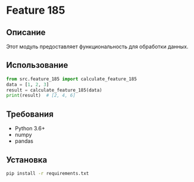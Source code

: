 # Feature 185
## Описание
Этот модуль предоставляет функциональность для обработки данных.
## Использование
```python
from src.feature_185 import calculate_feature_185
data = [1, 2, 3]
result = calculate_feature_185(data)
print(result)  # [2, 4, 6]
```
## Требования
- Python 3.6+
- numpy
- pandas
## Установка
```bash
pip install -r requirements.txt
```
